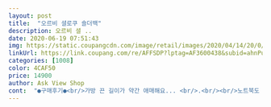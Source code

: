```yaml
---
layout: post 
title:  "오르비 셜로쿠 숄더백" 
description: 오르비 셜 ..
date: 2020-06-19 07:51:43 
img: https://static.coupangcdn.com/image/retail/images/2020/04/14/20/0/95ba5653-57d1-4433-8fd6-3f101b3c5597.jpg 
linkUrl: https://link.coupang.com/re/AFFSDP?lptag=AF3600438&subid=ahnPublicAsk&pageKey=1478223435&itemId=2539642121&vendorItemId=70532358323&traceid=V0-113-4de9ce880acf456e 
categories: [1008] 
color: 4CAF50 
price: 14900 
author: Ask View Shop 
cont:  "●구매후기●<br/>가방 끈 길이가 약간 애매해요... <br/>.<br/><br/>노트북도 들어가구여!<br/>다만 보풀이 좀 금방 일어나네요 그래도 가성비 좋아요<br/>막 넣고 다니기엔 좋습니다!<br/>무거워도 잘 버티는어 같아요<br/>시원해보여서 좋아요!<br/>조금 더 길면 더 좋았을 것 같아요 ㅠㅠ<br/>좋아요 크고 에코백인듯 숄더백인듯해요<br/>" 
---
```

